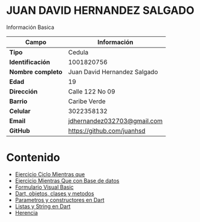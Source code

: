 # JUAN DAVID HERNANDEZ SALGADO
Información Basica

| Campo | Información |
| --- | --- |
| **Tipo** | Cedula |
| **Identificación** | 1001820756 |
| **Nombre completo** | Juan David Hernandez Salgado |
| **Edad** | 19 |
| **Dirección** | Calle 122 No 09 |
| **Barrio** | Caribe Verde |
| **Celular** | 3022358132 |
| **Email** | jdhernandez032703@gmail.com|
| **GitHub** | https://github.com/juanhsd |

# Contenido

- [Ejercicio Ciclo Mientras que](ejercicio.md)
- [Ejercicio Mientras Que con Base de datos](exercise2.md)
- [Formulario Visual Basic](exercise3.md)
- [Dart, objetos, clases y metodos](exercise4.md)
- [Parametros y constructores en Dart](exercise5.md)
- [Listas y String en Dart](exercise6.md)
- [Herencia](exercise7.md)
